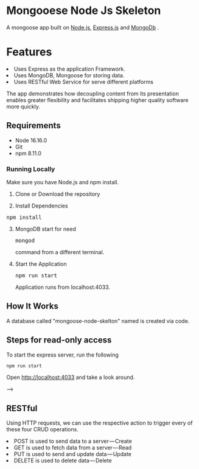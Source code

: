 # Mongooese Node Js Skeleton

A mongoose app built on [Node.js](https://nodejs.org/), [Express.js](https://expressjs.com/) and [MongoDb](https://www.mongodb.com/) .

# Features

  <li>Uses Express as the application Framework.</li> 
  <li>Uses MongoDB, Mongoose  for storing data.</li>
  <li>Uses RESTful Web Service for serve different platforms</li> 
   
The app demonstrates how decoupling content from its presentation enables greater flexibility and facilitates shipping higher quality software more quickly.

## Requirements

- Node 16.16.0
- Git
- npm 8.11.0

### Running Locally

Make sure you have Node.js and npm install.

1. Clone or Download the repository

2. Install Dependencies
<pre>npm install</pre>
3. MongoDB start for need <pre>mongod</pre>command from a different terminal.

4. Start the Application
      <pre>npm run start</pre>
   Application runs from localhost:4033.

## How It Works

A database called "mongoose-node-skelton" named is created via code.


## Steps for read-only access

To start the express server, run the following

```bash
npm run start
```

Open [http://localhost:4033](http://localhost:4033) and take a look around.

-->

## RESTful

Using HTTP requests, we can use the respective action to trigger every of these four CRUD operations.  
 <li>POST is used to send data to a server — Create</li>
<li>GET is used to fetch data from a server — Read</li>
<li>PUT is used to send and update data — Update</li>
<li>DELETE is used to delete data — Delete </li>
